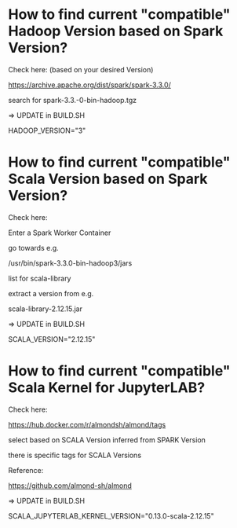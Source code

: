 # How to find current "compatible" Hadoop Version based on Spark Version?

Check here: (based on your desired Version)

https://archive.apache.org/dist/spark/spark-3.3.0/

search for spark-3.3.-0-bin-hadoop<VERSION>.tgz

=> UPDATE in BUILD.SH

HADOOP_VERSION="3"

# How to find current "compatible" Scala Version based on Spark Version?

Check here:

Enter a Spark Worker Container

go towards e.g.

/usr/bin/spark-3.3.0-bin-hadoop3/jars

list for scala-library

extract a version from e.g.

scala-library-2.12.15.jar

=> UPDATE in BUILD.SH

SCALA_VERSION="2.12.15"

# How to find current "compatible" Scala Kernel for JupyterLAB?

Check here:

https://hub.docker.com/r/almondsh/almond/tags

select based on SCALA Version inferred from SPARK Version

there is specific tags for SCALA Versions

Reference:

https://github.com/almond-sh/almond

=> UPDATE in BUILD.SH

SCALA_JUPYTERLAB_KERNEL_VERSION="0.13.0-scala-2.12.15"